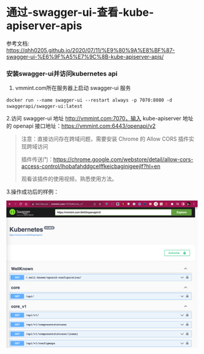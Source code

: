 # 通过-swagger-ui-查看-kube-apiserver-apis

参考文档: <https://qhh0205.github.io/2020/07/11/%E9%80%9A%E8%BF%87-swagger-ui-%E6%9F%A5%E7%9C%8B-kube-apiserver-apis/>

### 安装swagger-ui并访问kubernetes api
1. vmmint.com所在服务器上启动 swagger-ui 服务

```shell
docker run --name swagger-ui --restart always -p 7070:8080 -d swaggerapi/swagger-ui:latest
```

2.访问 swagger-ui 地址 http://vmmint.com:7070，输入 kube-apiserver 地址的 openapi 接口地址：https://vmmint.com:6443/openapi/v2

> 注意：直接访问存在跨域问题，需要安装 Chrome 的 Allow CORS 插件实现跨域访问
> 
> 插件传送门：<https://chrome.google.com/webstore/detail/allow-cors-access-control/lhobafahddgcelffkeicbaginigeejlf?hl=en>
> 
> 观看该插件的使用视频，熟悉使用方法。
> 

3.操作成功后的样例：

![img.png](static/WeChatWorkScreenshot_75a34176-43ed-484f-bd7f-38a6b9bf09e4.png)